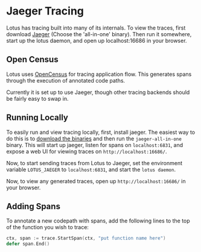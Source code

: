 # Jaeger Tracing

Lotus has tracing built into many of its internals. To view the traces, first download [Jaeger](https://www.jaegertracing.io/download/) (Choose the 'all-in-one' binary). Then run it somewhere, start up the lotus daemon, and open up localhost:16686 in your browser.

## Open Census

Lotus uses [OpenCensus](https://opencensus.io/) for tracing application flow.
This generates spans
through the execution of annotated code paths.

Currently it is set up to use Jaeger, though other tracing backends should be
fairly easy to swap in.

## Running Locally

To easily run and view tracing locally, first, install jaeger. The easiest way
to do this is to [download the binaries](https://www.jaegertracing.io/download/) and then run the `jaeger-all-in-one`
binary. This will start up jaeger, listen for spans on `localhost:6831`, and
expose a web UI for viewing traces on `http://localhost:16686/`.

Now, to start sending traces from Lotus to Jaeger, set the environment variable
`LOTUS_JAEGER` to `localhost:6831`, and start the `lotus daemon`.

Now, to view any generated traces, open up `http://localhost:16686/` in your
browser.

## Adding Spans

To annotate a new codepath with spans, add the following lines to the top of the function you wish to trace:

```go
ctx, span := trace.StartSpan(ctx, "put function name here")
defer span.End()
```
